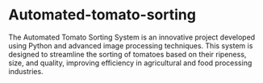 # Automated-tomato-sorting
The Automated Tomato Sorting System is an innovative project developed using Python and advanced image processing techniques. This system is designed to streamline the sorting of tomatoes based on their ripeness, size, and quality, improving efficiency in agricultural and food processing industries.
